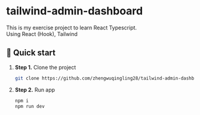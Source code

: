# tailwind-admin-dashboard

This is my exercise project to learn React Typescript.  
Using React (Hook), Tailwind

## 🚀 Quick start

1.  **Step 1.**
    Clone the project
    ```sh
    git clone https://github.com/zhengwuqingling28/tailwind-admin-dashboard.git
    ```
1.  **Step 2.**
    Run app
    ```sh
    npm i
    npm run dev
    ```

